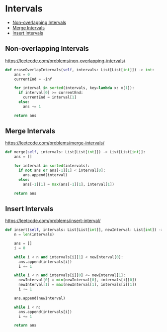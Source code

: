 # Intervals

+ [Non-overlapping Intervals](#non-overlapping-intervals)
+ [Merge Intervals](#merge-intervals)
+ [Insert Intervals](#insert-interval)

## Non-overlapping Intervals

<https://leetcode.com/problems/non-overlapping-intervals/>

```python
def eraseOverlapIntervals(self, intervals: List[List[int]]) -> int:
    ans = 0
    currentEnd = -inf

    for interval in sorted(intervals, key=lambda x: x[1]):
      if interval[0] >= currentEnd:
        currentEnd = interval[1]
      else:
        ans += 1

    return ans
```

## Merge Intervals

<https://leetcode.com/problems/merge-intervals/>

```python
def merge(self, intervals: List[List[int]]) -> List[List[int]]:
    ans = []

    for interval in sorted(intervals):
      if not ans or ans[-1][1] < interval[0]:
        ans.append(interval)
      else:
        ans[-1][1] = max(ans[-1][1], interval[1])

    return ans
```

## Insert Intervals

<https://leetcode.com/problems/insert-interval/>

```python
def insert(self, intervals: List[List[int]], newInterval: List[int]) -> List[List[int]]:
    n = len(intervals)

    ans = []
    i = 0

    while i < n and intervals[i][1] < newInterval[0]:
      ans.append(intervals[i])
      i += 1

    while i < n and intervals[i][0] <= newInterval[1]:
      newInterval[0] = min(newInterval[0], intervals[i][0])
      newInterval[1] = max(newInterval[1], intervals[i][1])
      i += 1

    ans.append(newInterval)

    while i < n:
      ans.append(intervals[i])
      i += 1

    return ans
```

